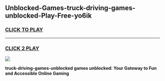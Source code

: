 
## Unblocked-Games-truck-driving-games-unblocked-Play-Free-yo6ik
<h3>
<a href="https://premium76.site?title=truck-driving-games-unblocked&ref=17A">CLICK TO PLAY</a></h3>
<hr>

<h3>
<a href="https://premium76.site?title=truck-driving-games-unblocked&ref=17A">CLICK 2 PLAY</a>
  
</h3>

<a href="https://premium76.site?title=truck-driving-games-unblocked&ref=17A"><img src="https://clearcache.store/games.png"></a>


**truck-driving-games-unblocked games unblocked: Your Gateway to Fun and Accessible Online Gaming**
